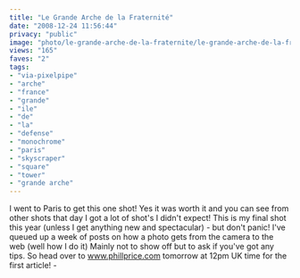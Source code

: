 ```yaml
---
title: "Le Grande Arche de la Fraternité"
date: "2008-12-24 11:56:44"
privacy: "public"
image: "photo/le-grande-arche-de-la-fraternite/le-grande-arche-de-la-fraternite.jpg"
views: "165"
faves: "2"
tags:
- "via-pixelpipe"
- "arche"
- "france"
- "grande"
- "ile"
- "de"
- "la"
- "defense"
- "monochrome"
- "paris"
- "skyscraper"
- "square"
- "tower"
- "grande arche"
---
```

I went to Paris to get this one shot! Yes it was worth it and you can see from other shots that day I got a lot of shot's I didn't expect! This is my final shot this year (unless I get anything new and spectacular) - but don't panic! I've queued up a week of posts on how a photo gets from the camera to the web (well how I do it) Mainly not to show off but to ask if you've got any tips. So head over to <a href="http://www.phillprice.com">www.phillprice.com</a> tomorrow at 12pm UK time for the first article! - <a href="/photos/2008/12/24/le-grande-arche-de-la-fraternite"></a>
